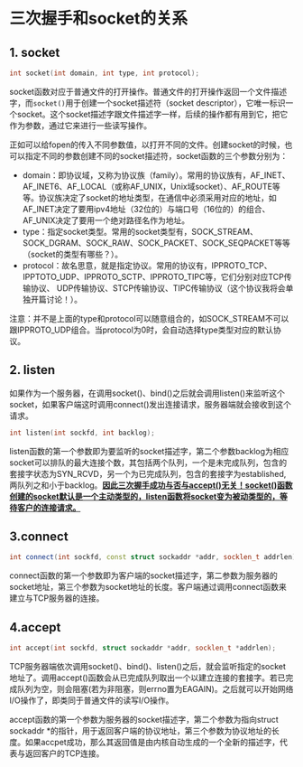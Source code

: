 # 三次握手和socket的关系

## 1. socket

```c++
int socket(int domain, int type, int protocol);
```

socket函数对应于普通文件的打开操作。普通文件的打开操作返回一个文件描述字，而`socket()`用于创建一个socket描述符（socket descriptor），它唯一标识一个socket。这个socket描述字跟文件描述字一样，后续的操作都有用到它，把它作为参数，通过它来进行一些读写操作。

正如可以给fopen的传入不同参数值，以打开不同的文件。创建socket的时候，也可以指定不同的参数创建不同的socket描述符，socket函数的三个参数分别为：

- domain：即协议域，又称为协议族（family）。常用的协议族有，AF_INET、AF_INET6、AF_LOCAL（或称AF_UNIX，Unix域socket）、AF_ROUTE等等。协议族决定了socket的地址类型，在通信中必须采用对应的地址，如AF_INET决定了要用ipv4地址（32位的）与端口号（16位的）的组合、AF_UNIX决定了要用一个绝对路径名作为地址。
- type：指定socket类型。常用的socket类型有，SOCK_STREAM、SOCK_DGRAM、SOCK_RAW、SOCK_PACKET、SOCK_SEQPACKET等等（socket的类型有哪些？）。
- protocol：故名思意，就是指定协议。常用的协议有，IPPROTO_TCP、IPPTOTO_UDP、IPPROTO_SCTP、IPPROTO_TIPC等，它们分别对应TCP传输协议、 UDP传输协议、STCP传输协议、TIPC传输协议（这个协议我将会单独开篇讨论！）。

注意：并不是上面的type和protocol可以随意组合的，如SOCK_STREAM不可以跟IPPROTO_UDP组合。当protocol为0时，会自动选择type类型对应的默认协议。

## 2. listen

如果作为一个服务器，在调用socket()、bind()之后就会调用listen()来监听这个socket，如果客户端这时调用connect()发出连接请求，服务器端就会接收到这个请求。

```c++
int listen(int sockfd, int backlog);
```

listen函数的第一个参数即为要监听的socket描述字，第二个参数backlog为相应socket可以排队的最大连接个数，其包括两个队列，一个是未完成队列，包含的套接字状态为SYN_RCVD，另一个为已完成队列，包含的套接字为established,两队列之和小于backlog。<u>**因此三次握手成功与否与accept()无关！socket()函数创建的socket默认是一个主动类型的，listen函数将socket变为被动类型的，等待客户的连接请求。**</u>

## 3.connect

```c++
int connect(int sockfd, const struct sockaddr *addr, socklen_t addrlen);
```

connect函数的第一个参数即为客户端的socket描述字，第二参数为服务器的socket地址，第三个参数为socket地址的长度。客户端通过调用connect函数来建立与TCP服务器的连接。

## 4.accept

```c++
int accept(int sockfd, struct sockaddr *addr, socklen_t *addrlen);
```

TCP服务器端依次调用socket()、bind()、listen()之后，就会监听指定的socket地址了。调用accept()函数会从已完成队列取出一个以建立连接的套接字。若已完成队列为空，则会阻塞(若为非阻塞，则errno置为EAGAIN)。之后就可以开始网络I/O操作了，即类同于普通文件的读写I/O操作。

accept函数的第一个参数为服务器的socket描述字，第二个参数为指向struct sockaddr *的指针，用于返回客户端的协议地址，第三个参数为协议地址的长度。如果accpet成功，那么其返回值是由内核自动生成的一个全新的描述字，代表与返回客户的TCP连接。